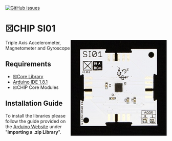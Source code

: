 [![GitHub issues](https://img.shields.io/github/issues/xinabox/xSI01.svg)](https://github.com/xinabox/xSI01/issues)

# ☒CHIP SI01
<img src="extras/SI01 V1.0.1.JPG" width="300" align="right">
Triple Axis Accelerometer, Magnetometer and Gyroscope

## Requirements
  - [☒Core Library](https://github.com/xinabox/xCore)
  - [Arduino IDE 1.8.1](https://www.arduino.cc/en/main/software)
  - ☒CHIP Core Modules
  
## Installation Guide
To install the libraries please follow the guide provided on the [Arduino Website](https://www.arduino.cc/en/Guide/Libraries) under "**Importing a .zip Library**".



